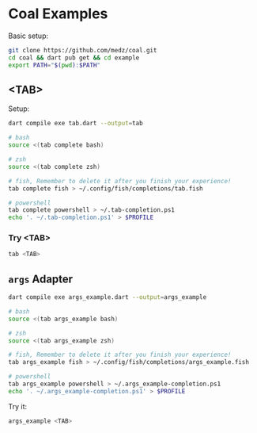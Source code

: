 # Coal Examples

Basic setup:
```bash
git clone https://github.com/medz/coal.git
cd coal && dart pub get && cd example
export PATH="$(pwd):$PATH"
```

## \<TAB\>

Setup:
```bash
dart compile exe tab.dart --output=tab

# bash
source <(tab complete bash)

# zsh
source <(tab complete zsh)

# fish, Remember to delete it after you finish your experience!
tab complete fish > ~/.config/fish/completions/tab.fish

# powershell
tab complete powershell > ~/.tab-completion.ps1
echo '. ~/.tab-completion.ps1' > $PROFILE
```

### Try \<TAB\>

```bash
tab <TAB>
```

## `args` Adapter

```bash
dart compile exe args_example.dart --output=args_example

# bash
source <(tab args_example bash)

# zsh
source <(tab args_example zsh)

# fish, Remember to delete it after you finish your experience!
tab args_example fish > ~/.config/fish/completions/args_example.fish

# powershell
tab args_example powershell > ~/.args_example-completion.ps1
echo '. ~/.args_example-completion.ps1' > $PROFILE
```

Try it:
```bash
args_example <TAB>
```
